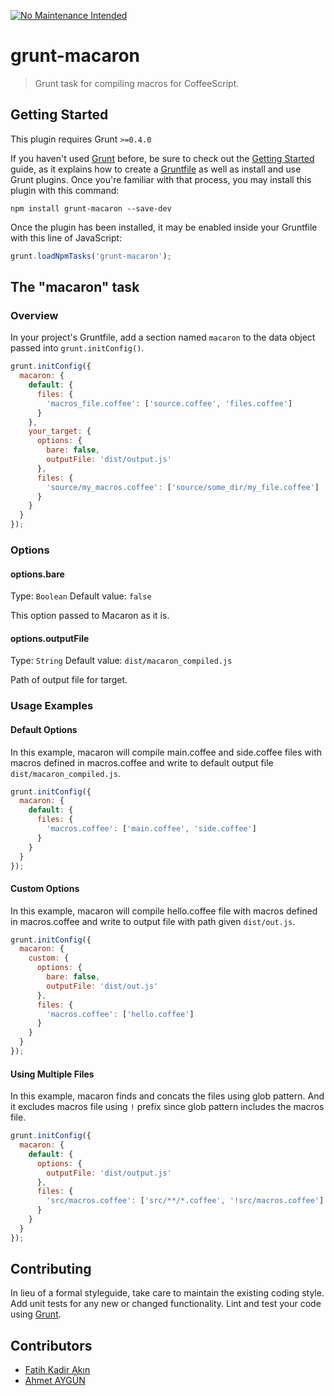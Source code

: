 [![No Maintenance Intended](http://unmaintained.tech/badge.svg)](http://unmaintained.tech/)

# grunt-macaron

> Grunt task for compiling macros for CoffeeScript.

## Getting Started
This plugin requires Grunt `>=0.4.0`

If you haven't used [Grunt](http://gruntjs.com/) before, be sure to check out the [Getting Started](http://gruntjs.com/getting-started) guide, as it explains how to create a [Gruntfile](http://gruntjs.com/sample-gruntfile) as well as install and use Grunt plugins. Once you're familiar with that process, you may install this plugin with this command:

```shell
npm install grunt-macaron --save-dev
```

Once the plugin has been installed, it may be enabled inside your Gruntfile with this line of JavaScript:

```js
grunt.loadNpmTasks('grunt-macaron');
```

## The "macaron" task

### Overview
In your project's Gruntfile, add a section named `macaron` to the data object passed into `grunt.initConfig()`.

```js
grunt.initConfig({
  macaron: {
    default: {
      files: {
        'macros_file.coffee': ['source.coffee', 'files.coffee']
      }
    },
    your_target: {
      options: {
        bare: false,
        outputFile: 'dist/output.js'
      },
      files: {
        'source/my_macros.coffee': ['source/some_dir/my_file.coffee']
      }
    }
  }
});
```

### Options

#### options.bare
Type: `Boolean`
Default value: `false`

This option passed to Macaron as it is.

#### options.outputFile
Type: `String`
Default value: `dist/macaron_compiled.js`

Path of output file for target.

### Usage Examples

#### Default Options
In this example, macaron will compile main.coffee and side.coffee files with macros defined in macros.coffee and write to default output file `dist/macaron_compiled.js`.

```js
grunt.initConfig({
  macaron: {
    default: {
      files: {
        'macros.coffee': ['main.coffee', 'side.coffee']
      }
    }
  }
});
```

#### Custom Options
In this example, macaron will compile hello.coffee file with macros defined in macros.coffee and write to output file with path given `dist/out.js`.

```js
grunt.initConfig({
  macaron: {
    custom: {
      options: {
        bare: false,
        outputFile: 'dist/out.js'
      },
      files: {
        'macros.coffee': ['hello.coffee']
      }
    }
  }
});
```

#### Using Multiple Files
In this example, macaron finds and concats the files using glob pattern. And it excludes macros file using `!` prefix since glob pattern includes the macros file.

```js
grunt.initConfig({
  macaron: {
    default: {
      options: {
        outputFile: 'dist/output.js'
      },
      files: {
        'src/macros.coffee': ['src/**/*.coffee', '!src/macros.coffee']
      }
    }
  }
});
```

## Contributing
In lieu of a formal styleguide, take care to maintain the existing coding style. Add unit tests for any new or changed functionality. Lint and test your code using [Grunt](http://gruntjs.com/).

## Contributors
* [Fatih Kadir Akın](https://github.com/f)
* [Ahmet AYGÜN](https://github.com/ahmet)
